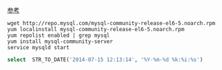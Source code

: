 [参考](http://dev.mysql.com/doc/mysql-repo-excerpt/5.6/en/linux-installation-yum-repo.html)


```
wget http://repo.mysql.com/mysql-community-release-el6-5.noarch.rpm
yum localinstall mysql-community-release-el6-5.noarch.rpm
yum repolist enabled | grep mysql
yum install mysql-community-server
service mysqld start
```


```sql
select  STR_TO_DATE('2014-07-15 12:13:14', '%Y-%m-%d %k:%i:%s')
```